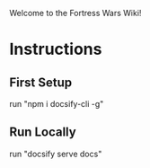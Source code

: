 Welcome to the Fortress Wars Wiki!

# Instructions

## First Setup
run "npm i docsify-cli -g"

## Run Locally
run "docsify serve docs"